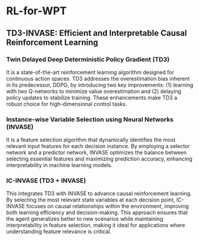 # RL-for-WPT

## TD3-INVASE: Efficient and Interpretable Causal Reinforcement Learning

### Twin Delayed Deep Deterministic Policy Gradient (TD3) 
It is a state-of-the-art reinforcement learning algorithm designed for continuous action spaces. TD3 addresses the overestimation bias inherent in its predecessor, DDPG, by introducing two key improvements: (1) learning with two Q-networks to minimize value overestimation and (2) delaying policy updates to stabilize training. These enhancements make TD3 a robust choice for high-dimensional control tasks.

### Instance-wise Variable Selection using Neural Networks (INVASE)
It is a feature selection algorithm that dynamically identifies the most relevant input features for each decision instance. By employing a selector network and a predictor network, INVASE optimizes the balance between selecting essential features and maximizing prediction accuracy, enhancing interpretability in machine learning models.

### IC-INVASE (TD3 + INVASE) 
This integrates TD3 with INVASE to advance causal reinforcement learning. By selecting the most relevant state variables at each decision point, IC-INVASE focuses on causal relationships within the environment, improving both learning efficiency and decision-making. This approach ensures that the agent generalizes better to new scenarios while maintaining interpretability in feature selection, making it ideal for applications where understanding feature relevance is critical.
